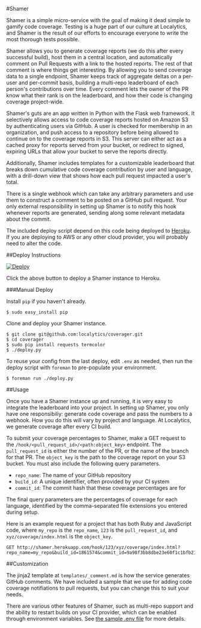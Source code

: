 #Shamer

Shamer is a simple micro-service with the goal of making it dead simple to gamify code coverage. Testing is a huge part of our culture at Localytics, and Shamer is the result of our efforts to encourage everyone to write the most thorough tests possible.

Shamer allows you to generate coverage reports (we do this after every successful build), host them in a central location, and automatically comment on Pull Requests with a link to the hosted reports. The rest of that comment is where things get interesting. By allowing you to send coverage data to a single endpoint, Shamer keeps track of aggregate deltas on a per-user and per-commit basis, building a multi-repo leaderboard of each person's contributions over time. Every comment lets the owner of the PR know what their rank is on the leaderboard, and how their code is changing coverage project-wide.

Shamer's guts are an app written in Python with the Flask web framework. It selectively allows access to code coverage reports hosted on Amazon S3 by authenticating users via GitHub. A user is checked for membership in an organization, and push access to a repository before being allowed to continue on to the coverage reports in S3. This server can either act as a cached proxy for reports served from your bucket, or redirect to signed, expiring URLs that allow your bucket to serve the reports directly.

Additionally, Shamer includes templates for a customizable leaderboard that breaks down cumulative code coverage contribution by user and language, with a drill-down view that shows how each pull request impacted a user's total.

There is a single webhook which can take any arbitrary parameters and use them to construct a comment to be posted on a GitHub pull request. Your only external responsibility in setting up Shamer is to notify this hook whenever reports are generated, sending along some relevant metadata about the commit.

The included deploy script depend on this code being deployed to [Heroku](https://www.heroku.com/). If you are deploying to AWS or any other cloud provider, you will probably need to alter the code.

##Deploy Instructions

[![Deploy](https://www.herokucdn.com/deploy/button.png)](https://heroku.com/deploy?template=https://github.com/localytics/shamer/)

Click the above button to deploy a Shamer instance to Heroku.

###Manual Deploy

Install `pip` if you haven't already.

```
$ sudo easy_install pip
```
Clone and deploy your Shamer instance.

```
$ git clone git@github.com:localytics/coverager.git
$ cd coverager
$ sudo pip install requests termcolor
$ ./deploy.py
```

To reuse your config from the last deploy, edit `.env` as needed, then run the deploy script with `foreman` to pre-populate your environment.
```
$ foreman run ./deploy.py
```

##Usage

Once you have a Shamer instance up and running, it is very easy to integrate the leaderboard into your project. In setting up Shamer, you only have one responsibiliy: generate code coverage and pass the numbers to a webhook. How you do this will vary by project and language. At Localytics, we generate coverage after every CI build.

To submit your coverage percentages to Shamer, make a GET request to the `/hook/<pull_request_id>/<path:object_key>` endpoint. The `pull_request_id` is either the number of the PR, or the name of the branch for that PR. The `object_key` is the path to the coverage report on your S3 bucket. You must also include the following query parameters.

- `repo_name`: The name of your GitHub repository
- `build_id`: A unique identifier, often provided by your CI system
- `commit_id`: The commit hash that these coverage percentages are for

The final query parameters are the percentages of coverage for each language, identified by the comma-separated file extensions you entered during setup.

Here is an example request for a project that has both Ruby and JavaScript code, where `my_repo` is the `repo_name`, `123` is the `pull_request_id`, and `xyz/coverage/index.html` is the `object_key`.

```
GET http://shamer.herokuapp.com/hook/123/xyz/coverage/index.html?repo_name=my_repo&build_id=1861574&commit_id=9a98f3bb8dbe23e60f1c1bfb2191a242910b2ea1&js=33.66&rb=57.68
```

##Customization

The jinja2 template at `templates/_comment.md` is how the service generates GitHub comments. We have included a sample that we use for adding code coverage notifiations to pull requests, but you can change this to suit your needs.

There are various other features of Shamer, such as multi-repo support and the ability to restart builds on your CI provider, which can be enabled through environment variables. See [the sample .env file](./.env.sample) for more details.

